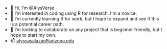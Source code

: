 - 👋 Hi, I’m @AlysVerse
- 👀 I’m interested in coding using R for research. I'm a novice.
- 🌱 I’m currently learning R for work, but I hope to expand and see if this is a potential career path.
- 💞️ I’m looking to collaborate on any project that is beginner friendly, but I hope to start my own.
- 📫 alyssasalazar@arizona.edu

<!---
AlysVerse/AlysVerse is a ✨ special ✨ repository because its `README.md` (this file) appears on your GitHub profile.
You can click the Preview link to take a look at your changes.
--->
